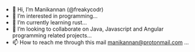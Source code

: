 - 👋 Hi, I’m Manikannan (@freakycodr)
- 👀 I’m interested in programming...
- 🌱 I’m currently learning rust...
- 💞️ I’m looking to collaborate on Java, Javascript and Angular programming related projects...
- 📫 How to reach me through this mail manikannan@protonmail.com ...

<!---
freakycodr/freakycodr is a ✨ special ✨ repository because its `README.md` (this file) appears on your GitHub profile.
You can click the Preview link to take a look at your changes.
--->
